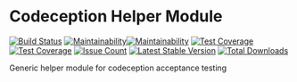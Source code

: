 # Codeception Helper Module

[![Build Status](https://travis-ci.org/portrino/codeception-helper-module.svg?branch=master)](https://travis-ci.org/portrino/codeception-helper-module)
[![Maintainability](https://api.codeclimate.com/v1/badges/fd2055c9a44fd687926b/maintainability)](https://codeclimate.com/github/portrino/codeception-helper-module/maintainability)[![Maintainability](https://api.codeclimate.com/v1/badges/f3495eebb58cf8b50065/maintainability)](https://codeclimate.com/github/portrino/codeception-helper-module/maintainability)
[![Test Coverage](https://codeclimate.com/github/portrino/codeception-helper-module/badges/coverage.svg)](https://codeclimate.com/github/portrino/codeception-helper-module/coverage)
[![Test Coverage](https://api.codeclimate.com/v1/badges/fd2055c9a44fd687926b/test_coverage)](https://codeclimate.com/github/portrino/codeception-helper-module/test_coverage)
[![Issue Count](https://codeclimate.com/github/portrino/codeception-helper-module/badges/issue_count.svg)](https://codeclimate.com/github/portrino/codeception-helper-module)
[![Latest Stable Version](https://poser.pugx.org/portrino/codeception-helper-module/v/stable)](https://packagist.org/packages/portrino/codeception-helper-module)
[![Total Downloads](https://poser.pugx.org/portrino/codeception-helper-module/downloads)](https://packagist.org/packages/portrino/codeception-helper-module)

Generic helper module for codeception acceptance testing
